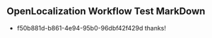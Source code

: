 ## OpenLocalization Workflow Test MarkDown
* f50b881d-b861-4e94-95b0-96dbf42f429d thanks!

<!--HONumber=Sep16_HO1-->



